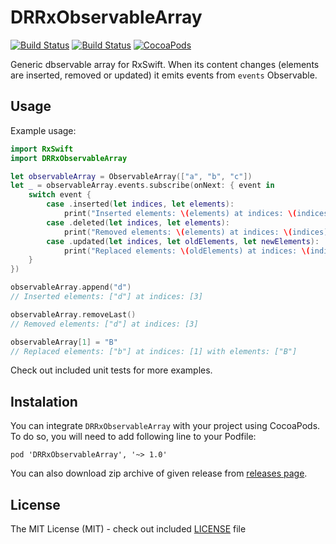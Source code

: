 # DRRxObservableArray

[![Build Status](https://travis-ci.org/darrarski/DRRxObservableArray.svg?branch=master)](https://travis-ci.org/darrarski/DRRxObservableArray)
[![Build Status](https://www.bitrise.io/app/356423c9027ca736.svg?token=WzKYsUY7V8chfcbJ-xAcxw)](https://www.bitrise.io/app/356423c9027ca736)
[![CocoaPods](https://img.shields.io/cocoapods/v/DRRxObservableArray.svg)](https://cocoapods.org/pods/DRRxObservableArray)

Generic dbservable array for RxSwift. When its content changes (elements are inserted, removed or updated) it emits events from `events` Observable.

## Usage

Example usage:

```swift
import RxSwift
import DRRxObservableArray

let observableArray = ObservableArray(["a", "b", "c"])
let _ = observableArray.events.subscribe(onNext: { event in 
	switch event {
		case .inserted(let indices, let elements):
			print("Inserted elements: \(elements) at indices: \(indices)")
		case .deleted(let indices, let elements):
			print("Removed elements: \(elements) at indices: \(indices)")
		case .updated(let indices, let oldElements, let newElements):
			print("Replaced elements: \(oldElements) at indices: \(indices) with elements: \(newElements)")
	}
})

observableArray.append("d")
// Inserted elements: ["d"] at indices: [3]

observableArray.removeLast()
// Removed elements: ["d"] at indices: [3]

observableArray[1] = "B"
// Replaced elements: ["b"] at indices: [1] with elements: ["B"] 
```

Check out included unit tests for more examples.

## Instalation

You can integrate `DRRxObservableArray` with your project using CocoaPods. To do so, you will need to add following line to your Podfile:

    pod 'DRRxObservableArray', '~> 1.0'

You can also download zip archive of given release from [releases page](https://github.com/darrarski/DRRxObservableArray/releases).

## License

The MIT License (MIT) - check out included [LICENSE](LICENSE) file

